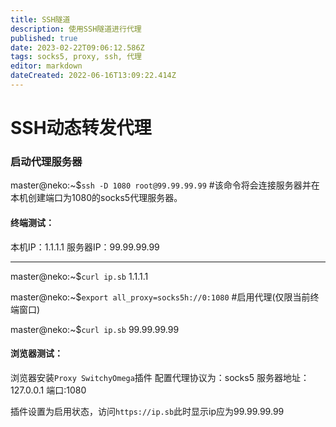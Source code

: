 ```yaml
---
title: SSH隧道
description: 使用SSH隧道进行代理
published: true
date: 2023-02-22T09:06:12.586Z
tags: socks5, proxy, ssh, 代理
editor: markdown
dateCreated: 2022-06-16T13:09:22.414Z
---
```


# SSH动态转发代理

### 启动代理服务器
master@neko:~$`ssh -D 1080 root@99.99.99.99` #该命令将会连接服务器并在本机创建端口为1080的socks5代理服务器。

#### 终端测试：
本机IP：1.1.1.1
服务器IP：99.99.99.99

---

master@neko:~$`curl ip.sb`
1.1.1.1

master@neko:~$`export all_proxy=socks5h://0:1080` #启用代理(仅限当前终端窗口)

master@neko:~$`curl ip.sb`
99.99.99.99
#### 浏览器测试：
浏览器安装`Proxy SwitchyOmega`插件
配置代理协议为：socks5
服务器地址：127.0.0.1
端口:1080

插件设置为启用状态，访问`https://ip.sb`此时显示ip应为99.99.99.99